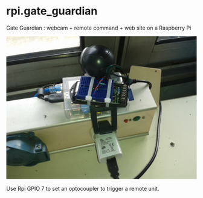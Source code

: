 rpi.gate_guardian
=================

Gate Guardian : webcam + remote command + web site on a Raspberry Pi


![gate_guardian](rpi_webcam_remote.jpg)

Use Rpi GPIO 7 to set an optocoupler to trigger a remote unit.
